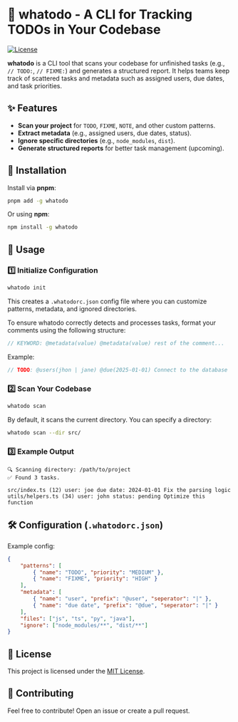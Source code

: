 # 📝 whatodo - A CLI for Tracking TODOs in Your Codebase

[![License](https://img.shields.io/badge/license-MIT-green.svg)](LICENSE)

**whatodo** is a CLI tool that scans your codebase for unfinished tasks (e.g., `// TODO:`, `// FIXME:`) and generates a structured report. It helps teams keep track of scattered tasks and metadata such as assigned users, due dates, and task priorities.

## ✨ Features

- **Scan your project** for `TODO`, `FIXME`, `NOTE`, and other custom patterns.
- **Extract metadata** (e.g., assigned users, due dates, status).
- **Ignore specific directories** (e.g., `node_modules`, `dist`).
- **Generate structured reports** for better task management (upcoming).

## 🚀 Installation

Install via **pnpm**:

```sh
pnpm add -g whatodo
```

Or using **npm**:

```sh
npm install -g whatodo
```

## 🔧 Usage

### 1️⃣ **Initialize Configuration**

```sh
whatodo init
```

This creates a `.whatodorc.json` config file where you can customize patterns, metadata, and ignored directories.

To ensure whatodo correctly detects and processes tasks, format your comments using the following structure:

```typescript
// KEYWORD: @metadata(value) @metadata(value) rest of the comment...
```

Example:

```typescript
// TODO: @users(jhon | jane) @due(2025-01-01) Connect to the database
```

### 2️⃣ **Scan Your Codebase**

```sh
whatodo scan
```

By default, it scans the current directory. You can specify a directory:

```sh
whatodo scan --dir src/
```

### 3️⃣ **Example Output**

```
🔍 Scanning directory: /path/to/project
✅ Found 3 tasks.

src/index.ts (12) user: joe due date: 2024-01-01 Fix the parsing logic
utils/helpers.ts (34) user: john status: pending Optimize this function
```

## 🛠 Configuration (`.whatodorc.json`)

Example config:

```json
{
    "patterns": [
        { "name": "TODO", "priority": "MEDIUM" },
        { "name": "FIXME", "priority": "HIGH" }
    ],
    "metadata": [
        { "name": "user", "prefix": "@user", "seperator": "|" },
        { "name": "due date", "prefix": "@due", "seperator": "|" }
    ],
    "files": ["js", "ts", "py", "java"],
    "ignore": ["node_modules/**", "dist/**"]
}
```

## 📜 License

This project is licensed under the [MIT License](LICENSE).

## 🤝 Contributing

Feel free to contribute! Open an issue or create a pull request.
